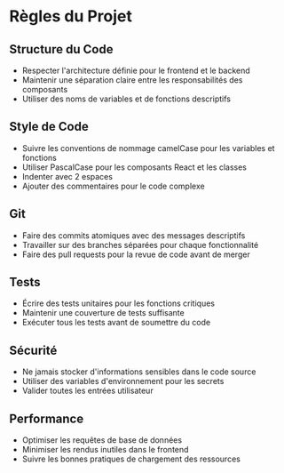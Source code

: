 # Règles du Projet

## Structure du Code
- Respecter l'architecture définie pour le frontend et le backend
- Maintenir une séparation claire entre les responsabilités des composants
- Utiliser des noms de variables et de fonctions descriptifs

## Style de Code
- Suivre les conventions de nommage camelCase pour les variables et fonctions
- Utiliser PascalCase pour les composants React et les classes
- Indenter avec 2 espaces
- Ajouter des commentaires pour le code complexe

## Git
- Faire des commits atomiques avec des messages descriptifs
- Travailler sur des branches séparées pour chaque fonctionnalité
- Faire des pull requests pour la revue de code avant de merger

## Tests
- Écrire des tests unitaires pour les fonctions critiques
- Maintenir une couverture de tests suffisante
- Exécuter tous les tests avant de soumettre du code

## Sécurité
- Ne jamais stocker d'informations sensibles dans le code source
- Utiliser des variables d'environnement pour les secrets
- Valider toutes les entrées utilisateur

## Performance
- Optimiser les requêtes de base de données
- Minimiser les rendus inutiles dans le frontend
- Suivre les bonnes pratiques de chargement des ressources 